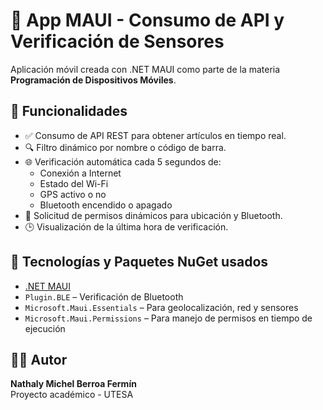 # 📱 App MAUI - Consumo de API y Verificación de Sensores

Aplicación móvil creada con .NET MAUI como parte de la materia **Programación de Dispositivos Móviles**.

## 🚀 Funcionalidades

- ✅ Consumo de API REST para obtener artículos en tiempo real.
- 🔍 Filtro dinámico por nombre o código de barra.
- 🌐 Verificación automática cada 5 segundos de:
  - Conexión a Internet
  - Estado del Wi-Fi
  - GPS activo o no
  - Bluetooth encendido o apagado
- 🔐 Solicitud de permisos dinámicos para ubicación y Bluetooth.
- 🕒 Visualización de la última hora de verificación.

## 🧪 Tecnologías y Paquetes NuGet usados

- [.NET MAUI](https://learn.microsoft.com/en-us/dotnet/maui/)
- `Plugin.BLE` – Verificación de Bluetooth
- `Microsoft.Maui.Essentials` – Para geolocalización, red y sensores
- `Microsoft.Maui.Permissions` – Para manejo de permisos en tiempo de ejecución

## 👩‍💻 Autor

**Nathaly Michel Berroa Fermín**  
Proyecto académico - UTESA
